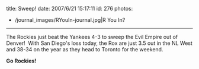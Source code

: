 title: Sweep!
date: 2007/6/21 15:17:11
id: 276
photos:
- /journal_images/RYouIn-journal.jpg|R You In?
---
The Rockies just beat the Yankees 4-3 to sweep the Evil Empire out of Denver!  With San Diego's loss today, the Rox are just 3.5 out in the NL West and 38-34 on the year as they head to Toronto for the weekend.

**Go Rockies!**